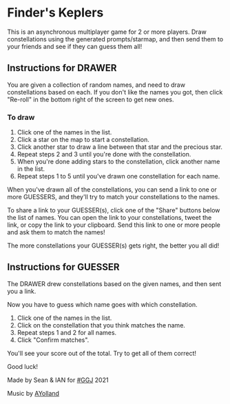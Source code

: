 # Finder's Keplers

This is an asynchronous multiplayer game for 2 or more players. Draw constellations using the generated prompts/starmap, and then send them to your friends and see if they can guess them all!

## Instructions for DRAWER

You are given a collection of random names, and need to draw constellations based on each. If you don't like the names you got, then click "Re-roll" in the bottom right of the screen to get new ones.

### To draw

1. Click one of the names in the list.
2. Click a star on the map to start a constellation.
3. Click another star to draw a line between that star and the precious star.
4. Repeat steps 2 and 3 until you're done with the constellation.
5. When you're done adding stars to the constellation, click another name in the list.
6. Repeat steps 1 to 5 until you've drawn one constellation for each name.

​When you've drawn all of the constellations, you can send a link to one or more GUESSERS, and they'll try to match your constellations to the names.

To share a link to your GUESSER(s), click one of the "Share" buttons below the list of names. You can open the link to your constellations, tweet the link, or copy the link to your clipboard. Send this link to one or more people and ask them to match the names!

The more constellations your GUESSER(s) gets right, the better you all did!

## Instructions for GUESSER

The DRAWER drew constellations based on the given names, and then sent you a link.

Now you have to guess which name goes with which constellation.

1. Click one of the names in the list.
2. Click on the constellation that you think matches the name.
3. Repeat steps 1 and 2 for all names.
4. Click "Confirm matches".

​You'll see your score out of the total. Try to get all of them correct!

Good luck!

Made by Sean & IAN for [#GGJ](https://globalgamejam.org) 2021

Music by [AYolland](https://linktr.ee/ayolland)
